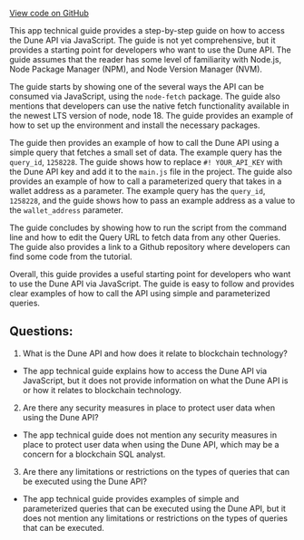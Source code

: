 [View code on GitHub](https://dune.com/docs/api/quick-start/api-js.md)

This app technical guide provides a step-by-step guide on how to access the Dune API via JavaScript. The guide is not yet comprehensive, but it provides a starting point for developers who want to use the Dune API. The guide assumes that the reader has some level of familiarity with Node.js, Node Package Manager (NPM), and Node Version Manager (NVM). 

The guide starts by showing one of the several ways the API can be consumed via JavaScript, using the `node-fetch` package. The guide also mentions that developers can use the native fetch functionality available in the newest LTS version of node, node 18. The guide provides an example of how to set up the environment and install the necessary packages. 

The guide then provides an example of how to call the Dune API using a simple query that fetches a small set of data. The example query has the `query_id`, `1258228`. The guide shows how to replace `#! YOUR_API_KEY` with the Dune API key and add it to the `main.js` file in the project. The guide also provides an example of how to call a parameterized query that takes in a wallet address as a parameter. The example query has the `query_id`, `1258228`, and the guide shows how to pass an example address as a value to the `wallet_address` parameter. 

The guide concludes by showing how to run the script from the command line and how to edit the Query URL to fetch data from any other Queries. The guide also provides a link to a Github repository where developers can find some code from the tutorial. 

Overall, this guide provides a useful starting point for developers who want to use the Dune API via JavaScript. The guide is easy to follow and provides clear examples of how to call the API using simple and parameterized queries.
## Questions: 
 1. What is the Dune API and how does it relate to blockchain technology?
- The app technical guide explains how to access the Dune API via JavaScript, but it does not provide information on what the Dune API is or how it relates to blockchain technology.

2. Are there any security measures in place to protect user data when using the Dune API?
- The app technical guide does not mention any security measures in place to protect user data when using the Dune API, which may be a concern for a blockchain SQL analyst.

3. Are there any limitations or restrictions on the types of queries that can be executed using the Dune API?
- The app technical guide provides examples of simple and parameterized queries that can be executed using the Dune API, but it does not mention any limitations or restrictions on the types of queries that can be executed.